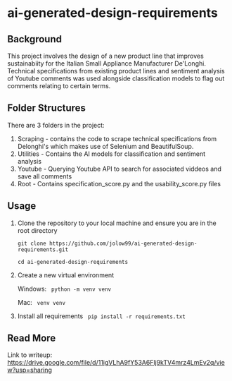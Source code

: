 # ai-generated-design-requirements

## Background
This project involves the design of a new product line that improves sustainabiity for the Italian Small Appliance Manufacturer De'Longhi. Technical specifications from existing product lines and sentiment analysis of Youtube comments was used alongside classification models to  flag out comments relating to certain terms.  

## Folder Structures
There are 3 folders in the project:
1. Scraping - contains the code to scrape technical specifications from Delonghi's which makes use of Selenium and BeautifulSoup.
2. Utilities - Contains the AI models for classification and sentiment analysis
3. Youtube - Querying Youtube API to search for associated viddeos and save all comments
4. Root - Contains specification_score.py and the usability_score.py files

## Usage
1. Clone the repository to your local machine and ensure you are in the root directory

      `` git clone https://github.com/jolow99/ai-generated-design-requirements.git ``

      `` cd ai-generated-design-requirements ``


2. Create a new virtual environment

      Windows: 
      `` python -m venv venv``

      Mac: 
      `` venv venv``

3. Install all requirements
`` pip install -r requirements.txt``

## Read More
Link to writeup: https://drive.google.com/file/d/11igVLhA9fY53A6Flj9kTV4mrz4LmEv2q/view?usp=sharing
